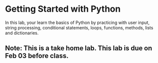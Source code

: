 # Getting Started with Python

In this lab, your learn the basics of Python by practicing with user input, string processing, conditional statements, loops, functions, methods, lists and dictionaries. 



## Note: This is a take home lab. This lab is due on Feb 03 before class. 



